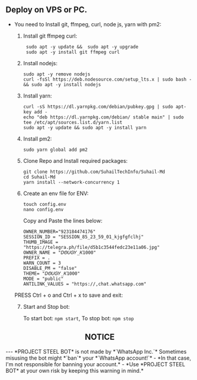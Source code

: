 ## Deploy on VPS or PC.
- You need to Install git, ffmpeg, curl, node js, yarn with pm2: 
   1. Install git ffmpeg curl: 
      ``` 
       sudo apt -y update &&  sudo apt -y upgrade 
       sudo apt -y install git ffmpeg curl
      ``` 
   2. Install nodejs:  
      ```   
      sudo apt -y remove nodejs
      curl -fsSl https://deb.nodesource.com/setup_lts.x | sudo bash - && sudo apt -y install nodejs
      ```
  
   3. Install yarn:
      ```
      curl -sS https://dl.yarnpkg.com/debian/pubkey.gpg | sudo apt-key add - 
      echo "deb https://dl.yarnpkg.com/debian/ stable main" | sudo tee /etc/apt/sources.list.d/yarn.list
      sudo apt -y update && sudo apt -y install yarn
      ```  
  
   4. Install pm2:
      ```
      sudo yarn global add pm2
      ```
  
   5. Clone Repo and Install required packages:
      ```
      git clone https://github.com/SuhailTechInfo/Suhail-Md
      cd Suhail-Md
      yarn install --network-concurrency 1
      ```

   6. Create an env file for ENV: 
      ```
      touch config.env
      nano config.env
      ```
      Copy and Paste the lines below:

      ```
      OWNER_NUMBER="923184474176"
      SESSION_ID = "SESSION_85_23_59_01_kjgfgfclhj"
      THUMB_IMAGE = "https://telegra.ph/file/d5b1c3544fedc23e11a06.jpg"
      OWNER_NAME = "𝐷𝛩𝑈𝐺𝑌_𝛫1000"
      PREFIX = .
      WARN_COUNT = 3
      DISABLE_PM = "false"
      THEME= "𝐷𝛩𝑈𝐺𝑌_𝛫1000"
      MODE = "public"
      ANTILINK_VALUES = "https://,chat.whatsapp.com"
      
      ```
     PRESS Ctrl + o and Ctrl + x to save and exit:

   7. Start and Stop bot:
 
      To start bot: ``` npm start ```,
      To stop bot: ``` npm stop ```

 
<h2 align="center">  NOTICE </h2>
---
*PROJECT STEEL BOT* is not made by *`WhatsApp Inc.`* Sometimes misusing the bot might *`ban`* your *`WhatsApp account!`*
- *In that case, I'm not responsible for banning your account.*
- *Use *PROJECT STEEL BOT* at your own risk by keeping this warning in mind.*
 
